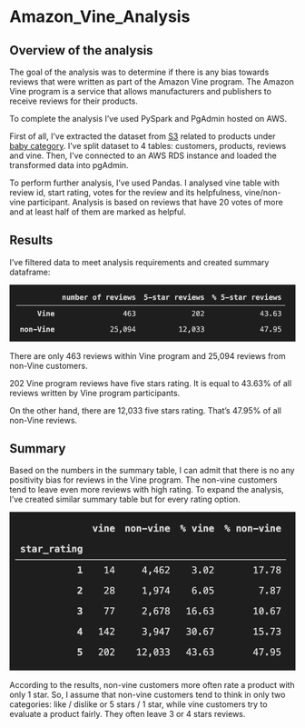 # Amazon_Vine_Analysis
## Overview of the analysis
The goal of the analysis was to determine if there is any bias towards reviews that were written as part of the Amazon Vine program. The Amazon Vine program is a service that allows manufacturers and publishers to receive reviews for their products.

To complete the analysis I’ve used PySpark and PgAdmin hosted on AWS.

First of all, I’ve extracted the dataset from [S3](https://s3.amazonaws.com/amazon-reviews-pds/tsv/index.txt) related to products under [baby category]( https://s3.amazonaws.com/amazon-reviews-pds/tsv/amazon_reviews_us_Baby_v1_00.tsv.gz).
I’ve split dataset to 4 tables: customers, products, reviews and vine. Then, I’ve connected to an AWS RDS instance and loaded the transformed data into pgAdmin.

To perform further analysis, I’ve used Pandas. I analysed vine table with review id, start rating, votes for the review and its helpfulness, vine/non-vine participant. Analysis is based on reviews that have 20 votes of more and at least half of them are marked as helpful.

## Results
I’ve filtered data to meet analysis requirements and created summary dataframe:

![](https://github.com/angkohtenko/Amazon_Vine_Analysis/blob/main/summary.png)

There are only 463 reviews within Vine program and 25,094 reviews from non-Vine customers.

202 Vine program reviews have five stars rating. It is equal to 43.63% of all reviews written by Vine program participants.

On the other hand, there are 12,033 five stars rating. That’s 47.95% of all non-Vine reviews.

## Summary
Based on the numbers in the summary table, I can admit that there is no any positivity bias for reviews in the Vine program. The non-vine customers tend to leave even more reviews with high rating.
To expand the analysis, I’ve created similar summary table but for every rating option.

![](https://github.com/angkohtenko/Amazon_Vine_Analysis/blob/main/total_summary.png)

According to the results, non-vine customers more often rate a product with only 1 star. So, I assume that non-vine customers tend to think in only two categories: like / dislike or 5 stars / 1 star, while vine customers try to evaluate a product fairly. They often leave 3 or 4 stars reviews.


